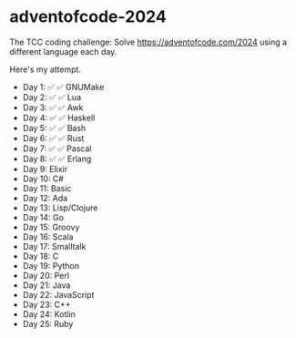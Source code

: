 # adventofcode-2024

The TCC coding challenge: Solve https://adventofcode.com/2024 using a different
language each day.

Here's my attempt.

- Day 1: ✅ ✅ GNUMake
- Day 2: ✅ ✅ Lua
- Day 3: ✅ ✅ Awk
- Day 4: ✅ ✅ Haskell
- Day 5: ✅ ✅ Bash
- Day 6: ✅ ✅ Rust
- Day 7: ✅ ✅ Pascal
- Day 8: ✅ ✅ Erlang
- Day 9: Elixir
- Day 10: C#
- Day 11: Basic
- Day 12: Ada
- Day 13: Lisp/Clojure
- Day 14: Go
- Day 15: Groovy
- Day 16: Scala
- Day 17: Smalltalk
- Day 18: C
- Day 19: Python
- Day 20: Perl
- Day 21: Java
- Day 22: JavaScript
- Day 23: C++
- Day 24: Kotlin
- Day 25: Ruby
